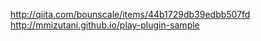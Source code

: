 http://qiita.com/bounscale/items/44b1729db39edbb507fd
http://mmizutani.github.io/play-plugin-sample
